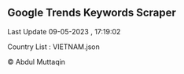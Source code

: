 

## Google Trends Keywords Scraper 
 
Last Update 09-05-2023 , 17:19:02

Country List :
VIETNAM.json



© Abdul Muttaqin 
